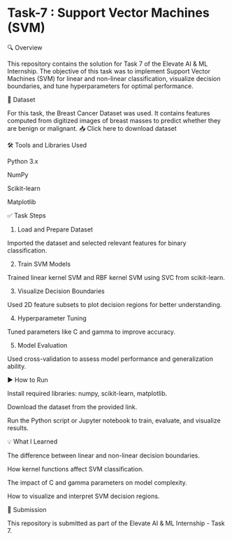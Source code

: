 # Task-7 : Support Vector Machines (SVM)
🔍 Overview

This repository contains the solution for Task 7 of the Elevate AI & ML Internship. The objective of this task was to implement Support Vector Machines (SVM) for linear and non-linear classification, visualize decision boundaries, and tune hyperparameters for optimal performance.

📁 Dataset

For this task, the Breast Cancer Dataset was used. It contains features computed from digitized images of breast masses to predict whether they are benign or malignant.
📥 Click here to download dataset

🛠️ Tools and Libraries Used

Python 3.x

NumPy

Scikit-learn

Matplotlib

✅ Task Steps
1. Load and Prepare Dataset

Imported the dataset and selected relevant features for binary classification.

2. Train SVM Models

Trained linear kernel SVM and RBF kernel SVM using SVC from scikit-learn.

3. Visualize Decision Boundaries

Used 2D feature subsets to plot decision regions for better understanding.

4. Hyperparameter Tuning

Tuned parameters like C and gamma to improve accuracy.

5. Model Evaluation

Used cross-validation to assess model performance and generalization ability.

▶️ How to Run

Install required libraries: numpy, scikit-learn, matplotlib.

Download the dataset from the provided link.

Run the Python script or Jupyter notebook to train, evaluate, and visualize results.

💡 What I Learned

The difference between linear and non-linear decision boundaries.

How kernel functions affect SVM classification.

The impact of C and gamma parameters on model complexity.

How to visualize and interpret SVM decision regions.

📂 Submission

This repository is submitted as part of the Elevate AI & ML Internship - Task 7.
